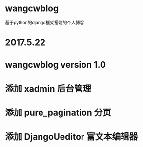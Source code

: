 # wangcwblog
基于python的django框架搭建的个人博客
# 2017.5.22
# wangcwblog version 1.0
# 添加 xadmin 后台管理
# 添加 pure_pagination 分页
# 添加 DjangoUeditor 富文本编辑器
